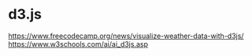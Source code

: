 # d3.js

https://www.freecodecamp.org/news/visualize-weather-data-with-d3js/
https://www.w3schools.com/ai/ai_d3js.asp
